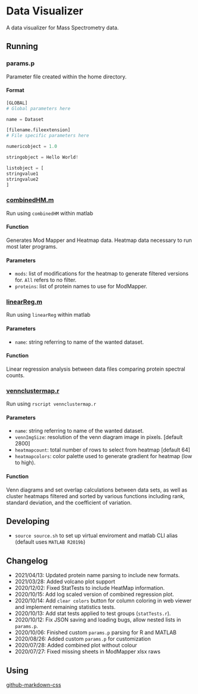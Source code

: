 # Data Visualizer

A data visualizer for Mass Spectrometry data.

## Running

### params.p

Parameter file created within the home directory. 

#### Format
```py
[GLOBAL]
# Global parameters here

name = Dataset

[filename.fileextension]
# File specific parameters here

numericobject = 1.0

stringobject = Hello World!

listobject = [
stringvalue1
stringvalue2
]
```

### [combinedHM.m](combinedHM.m)

Run using `combinedHM` within matlab

#### Function

Generates Mod Mapper and Heatmap data. Heatmap data necessary to run most later programs.

#### Parameters

 * `mods`: list of modifications for the heatmap to generate filtered versions for. `All` refers to no filter.
 * `proteins`: list of protein names to use for ModMapper.

### [linearReg.m](linearReg.m)

Run using `linearReg` within matlab

#### Parameters

 * `name`: string referring to name of the wanted dataset.

#### Function

Linear regression analysis between data files comparing protein spectral counts.

### [vennclustermap.r](vennclustermap.r)

Run using `rscript vennclustermap.r`

#### Parameters

 * `name`: string referring to name of the wanted dataset.
 * `vennImgSize`: resolution of the venn diagram image in pixels. [default 2800]
 * `heatmapcount`: total number of rows to select from heatmap [default 64]
 * `heatmapcolors`: color palette used to generate gradient for heatmap (low to high).

#### Function

Venn diagrams and set overlap calculations between data sets, as well as cluster heatmaps filtered and sorted by various functions including rank, standard deviation, and the coefficient of variation.

## Developing
 * `source source.sh` to set up virtual enviroment and matlab CLI alias (default uses `MATLAB R2019b`)

## Changelog

* 2021/04/13: Updated protein name parsing to include new formats.
* 2021/03/28: Added volcano plot support
* 2020/12/02: Fixed StatTests to include HeatMap information.
* 2020/10/15: Add log scaled version of combined regression plot.
* 2020/10/14: Add `clear colors` button for column coloring in web viewer and implement remaining statistics tests.
* 2020/10/13: Add stat tests applied to test groups (`statTests.r`).
* 2020/10/12: Fix JSON saving and loading bugs, allow nested lists in `params.p`.
* 2020/10/06: Finished custom `params.p` parsing for R and MATLAB
* 2020/08/26: Added custom `params.p` for customization
* 2020/07/28: Added combined plot without colour
* 2020/07/27: Fixed missing sheets in ModMapper xlsx raws

## Using

[github-markdown-css](https://github.com/sindresorhus/github-markdown-css)